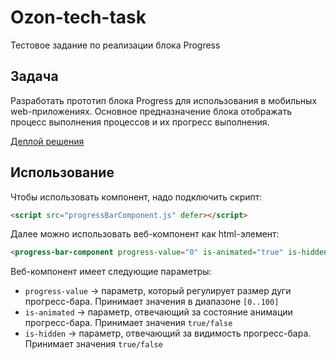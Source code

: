 # Ozon-tech-task
Тестовое задание по реализации блока Progress
## Задача
Разработать прототип блока Progress для использования в мобильных web-приложениях. 
Основное предназначение блока отображать процесс выполнения процессов и их прогресс
выполнения.

[Деплой решения](https://weismur.github.io/Ozon-tech-task/)
## Использование
Чтобы использовать компонент, надо подключить скрипт:
```HTML
<script src="progressBarComponent.js" defer></script>
```
Далее можно использовать веб-компонент как html-элемент:
```HTML
<progress-bar-component progress-value="0" is-animated="true" is-hidden="false"></progress-bar-component>
```
Веб-компонент имеет следующие параметры:
- `progress-value` -> параметр, который регулирует размер дуги прогресс-бара. Принимает значения в диапазоне `[0..100]` 
- `is-animated` -> параметр, отвечающий за состояние анимации прогресс-бара. Принимает значения `true/false`
- `is-hidden` -> параметр, отвечающий за видимость прогресс-бара. Принимает значения `true/false`
